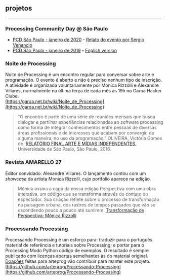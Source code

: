## projetos
<hr>

### Processing Community Day @ São Paulo

- [PCD São Paulo - janeiro de 2020](https://arteprog.space/PCD-SP-20) - [Relato do evento por Sergio Venancio](https://arteprog.space/PCD-SP-20/relatos/pt)
- [PCD São Paulo - janeiro de 2019](https://arteprog.space/PCD-SP-19/PT/) - [English version](https://arteprog.space/PCD-SP-19/EN/)

### Noite de Processing
Noite de Processing é um encontro regular para conversar sobre arte e programação. O evento é aberto e não é preciso nenhum tipo de inscrição. A atividade é organizada voluntariamente por Monica Rizzolli e Alexandre Villares, normalmente na última terça de cada mês às 19h no Garoa Hacker Clube.<br>
[https://garoa.net.br/wiki/Noite_de_Processing](https://garoa.net.br/wiki/Noite_de_Processing)

> "O encontro é parte de uma série de reuniões mensais que busca dialogar e partilhar experiências relacionadas ao software processing como forma de integrar conhecimentos entre pessoas de diversas áreas profissionais e de interesses que acabam por convergir, de alguma maneira, no uso da programação." 
> OLIVEIRA, Victória Gomes de. [RELATÓRIO FINAL ARTE E MÍDIAS INDEPENDENTES.](https://github.com/arteprog/arteprog.github.io/blob/master/assets/textos/Arte-e-Mi%CC%81dias-Independentes-Victo%CC%81ria-Gomes-de-Oliveira.pdf) Universidade de São Paulo, São Paulo, 2016.


### Revista AMARELLO 27

Editor convidado: Alexandre Villares. O lançamento contou com um *showcase* da artista Monica Rizzolli, cujo portfolio aparece na edição.

> Mônica assina a capa da nossa edição Perspectiva com uma obra interativa, um código que se transforma através do contato do espectador. Sua criação reflete sobre o processo de transformação na paisagem urbana, dos rastros de tempos passados que vão se escondendo pouco a pouco até sumirem.
> [Transformação de Perspectiva: Mônica Rizzolli](http://www.amarello.com.br/artigo/transformacao-de-perspectiva-monica-rizzolli/)


### Processando Processing
Processando Processing é um esforço para: traduzir para o português material de referência e tutoriais sobre Processing; e portar para o Processing Modo Python código de exemplos. O resultado é sempre publicado com licenças abertas semelhantes às do material original. [Doações](https://www.patreon.com/arteprog) feitas para arteprog vão contribuir para manter este projeto.<br>
[https://github.com/arteprog/Processando-Processing](https://github.com/arteprog/Processando-Processing)


 <script src="../footer.js"></script>

